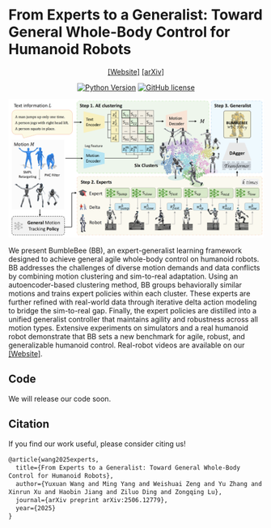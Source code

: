 # From Experts to a Generalist: Toward General Whole-Body Control for Humanoid Robots
<div align="center">

[[Website]](https://github.com/BeingBeyond/BumbleBee)
[[arXiv]](https://arxiv.org/abs/2506.12779)

[![Python Version](https://img.shields.io/badge/Python-3.10-blue.svg)]()
[![GitHub license](https://img.shields.io/badge/MIT-blue)]()

![](docs/images/framework.png)

</div>

We present BumbleBee (BB), an expert-generalist learning framework designed to achieve general agile whole-body control on humanoid robots. BB addresses the challenges of diverse motion demands and data conflicts by combining motion clustering and sim-to-real adaptation. Using an autoencoder-based clustering method, BB groups behaviorally similar motions and trains expert policies within each cluster. These experts are further refined with real-world data through iterative delta action modeling to bridge the sim-to-real gap. Finally, the expert policies are distilled into a unified generalist controller that maintains agility and robustness across all motion types. Extensive experiments on simulators and a real humanoid robot demonstrate that BB sets a new benchmark for agile, robust, and generalizable humanoid control. Real-robot videos are available on our [[Website]](https://beingbeyond.github.io/BumbleBee).


## Code
We will release our code soon.

## Citation
If you find our work useful, please consider citing us!
```
@article{wang2025experts,
  title={From Experts to a Generalist: Toward General Whole-Body Control for Humanoid Robots},
  author={Yuxuan Wang and Ming Yang and Weishuai Zeng and Yu Zhang and Xinrun Xu and Haobin Jiang and Ziluo Ding and Zongqing Lu},
  journal={arXiv preprint arXiv:2506.12779},
  year={2025}
}
```
